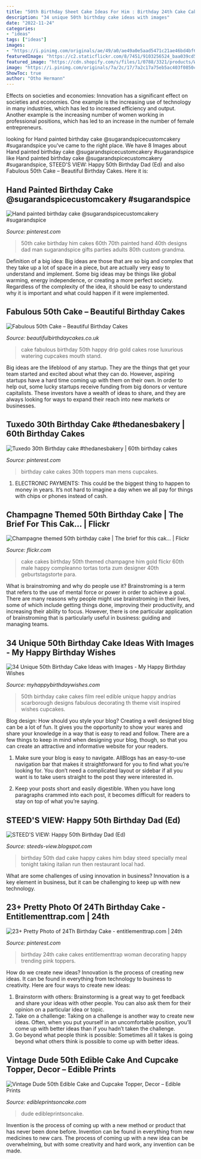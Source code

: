 ```yaml
---
title: "50th Birthday Sheet Cake Ideas For Him : Birthday 24th Cake Cakes Entitlementtrap Woman Decorating Happy Trending Pink Toppers"
description: "34 unique 50th birthday cake ideas with images"
date: "2022-11-24"
categories:
- "ideas"
tags: ["ideas"]
images:
- "https://i.pinimg.com/originals/ae/49/a0/ae49a0e5aad5471c21ae46bd4bf69b08.jpg"
featuredImage: "https://c2.staticflickr.com/8/7451/9103256524_baa039cd59_b.jpg"
featured_image: "https://cdn.shopify.com/s/files/1/0788/3321/products/Wintage_Dude_50th_cake_topper_JPG_grande.jpg?v=1458950952"
image: "https://i.pinimg.com/originals/7a/2c/17/7a2c17a75eb5ac403f0850c77cd189c3.jpg"
ShowToc: true
author: "Otho Hermann"
---
```



Effects on societies and economies:
Innovation has a significant effect on societies and economies. One example is the increasing use of technology in many industries, which has led to increased efficiency and output. Another example is the increasing number of women working in professional positions, which has led to an increase in the number of female entrepreneurs.

	

		
looking for Hand painted birthday cake @sugarandspicecustomcakery #sugarandspice you've came to the right place. We have 8 Images about Hand painted birthday cake @sugarandspicecustomcakery #sugarandspice like Hand painted birthday cake @sugarandspicecustomcakery #sugarandspice, STEED&#039;S VIEW: Happy 50th Birthday Dad (Ed) and also Fabulous 50th Cake – Beautiful Birthday Cakes. Here it is:
		
    
## Hand Painted Birthday Cake @sugarandspicecustomcakery #sugarandspice

<img loading=lazy src="https://i.pinimg.com/originals/ae/49/a0/ae49a0e5aad5471c21ae46bd4bf69b08.jpg" onerror="this.onerror=null;this.src='https://tse1.mm.bing.net/th?id=OIP.6cqjfX84Pg3-Lw4HJJB4uAHaJ4&amp;pid=15.1';" alt="Hand painted birthday cake @sugarandspicecustomcakery #sugarandspice">

_Source: pinterest.com_

>50th cake birthday him cakes 60th 70th painted hand 40th designs dad man sugarandspice gifts parties adults 80th custom grandma. 

	

Definition of a big idea:
Big ideas are those that are so big and complex that they take up a lot of space in a piece, but are actually very easy to understand and implement. Some big ideas may be things like global warming, energy independence, or creating a more perfect society. Regardless of the complexity of the idea, it should be easy to understand why it is important and what could happen if it were implemented.

    
## Fabulous 50th Cake – Beautiful Birthday Cakes

<img loading=lazy src="https://c1.staticflickr.com/5/4460/37252818380_3f45e522ba.jpg" onerror="this.onerror=null;this.src='https://tse3.mm.bing.net/th?id=OIP.mQVK9Mwv1orgW7uK60FR0QAAAA&amp;pid=15.1';" alt="Fabulous 50th Cake – Beautiful Birthday Cakes">

_Source: beautifulbirthdaycakes.co.uk_

>cake fabulous birthday 50th happy drip gold cakes rose luxurious watering cupcakes mouth stand. 

	

Big ideas are the lifeblood of any startup. They are the things that get your team started and excited about what they can do. However, aspiring startups have a hard time coming up with them on their own. In order to help out, some lucky startups receive funding from big donors or venture capitalists. These investors have a wealth of ideas to share, and they are always looking for ways to expand their reach into new markets or businesses.

    
## Tuxedo 30th Birthday Cake #thedanesbakery | 60th Birthday Cakes

<img loading=lazy src="https://i.pinimg.com/originals/7a/2c/17/7a2c17a75eb5ac403f0850c77cd189c3.jpg" onerror="this.onerror=null;this.src='https://tse4.mm.bing.net/th?id=OIP.fpdZDYwlTgu65-piIgmaUwHaK3&amp;pid=15.1';" alt="Tuxedo 30th Birthday cake #thedanesbakery | 60th birthday cakes">

_Source: pinterest.com_

>birthday cake cakes 30th toppers man mens cupcakes. 

	

1. ELECTRONIC PAYMENTS: This could be the biggest thing to happen to money in years. It’s not hard to imagine a day when we all pay for things with chips or phones instead of cash. 

    
## Champagne Themed 50th Birthday Cake | The Brief For This Cak… | Flickr

<img loading=lazy src="https://c2.staticflickr.com/8/7451/9103256524_baa039cd59_b.jpg" onerror="this.onerror=null;this.src='https://tse4.mm.bing.net/th?id=OIP.rVEhySiYDbpe-_vN3IQM0AHaJ4&amp;pid=15.1';" alt="Champagne themed 50th birthday cake | The brief for this cak… | Flickr">

_Source: flickr.com_

>cake cakes birthday 50th themed champagne him gold flickr 60th male happy compleanno tortas torta zum designer 40th geburtstagstorte para. 

	

What is brainstroming and why do people use it?
Brainstroming is a term that refers to the use of mental force or power in order to achieve a goal. There are many reasons why people might use brainstroming in their lives, some of which include getting things done, improving their productivity, and increasing their ability to focus. However, there is one particular application of brainstroming that is particularly useful in business: guiding and managing teams.

    
## 34 Unique 50th Birthday Cake Ideas With Images - My Happy Birthday Wishes

<img loading=lazy src="https://www.myhappybirthdaywishes.com/wp-content/uploads/2016/09/film-reel-50th-birthday-cakes.jpg" onerror="this.onerror=null;this.src='https://tse2.mm.bing.net/th?id=OIP.Ye_YtOz9iWHMxOSRdnx9yQHaJ6&amp;pid=15.1';" alt="34 Unique 50th Birthday Cake Ideas with Images - My Happy Birthday Wishes">

_Source: myhappybirthdaywishes.com_

>50th birthday cake cakes film reel edible unique happy andrias scarborough designs fabulous decorating th theme visit inspired wishes cupcakes. 

	

Blog design: How should you style your blog?
Creating a well designed blog can be a lot of fun. It gives you the opportunity to show your wares and share your knowledge in a way that is easy to read and follow. There are a few things to keep in mind when designing your blog, though, so that you can create an attractive and informative website for your readers.
1. Make sure your blog is easy to navigate. AllBlogs has an easy-to-use navigation bar that makes it straightforward for you to find what you’re looking for. You don’t need a complicated layout or sidebar if all you want is to take users straight to the post they were interested in.

2. Keep your posts short and easily digestible. When you have long paragraphs crammed into each post, it becomes difficult for readers to stay on top of what you’re saying.

    
## STEED&#039;S VIEW: Happy 50th Birthday Dad (Ed)

<img loading=lazy src="http://3.bp.blogspot.com/-POgacjYSq2k/Tx63VrqjZWI/AAAAAAAAA9k/SzNH6n2lt8U/s1600/Dad+Bday+Cake+2.jpg" onerror="this.onerror=null;this.src='https://tse2.mm.bing.net/th?id=OIP.MFXx9uNZZIGGrx_rVcb3DgHaJ4&amp;pid=15.1';" alt="STEED&#039;S VIEW: Happy 50th Birthday Dad (Ed)">

_Source: steeds-view.blogspot.com_

>birthday 50th dad cake happy cakes him bday steed specially meal tonight taking italian run then restaurant local had. 

	

What are some challenges of using innovation in business?
Innovation is a key element in business, but it can be challenging to keep up with new technology.

    
## 23+ Pretty Photo Of 24Th Birthday Cake - Entitlementtrap.com | 24th

<img loading=lazy src="https://i.pinimg.com/736x/2f/fb/81/2ffb812c79b65655b3e545bbb39bbc92.jpg" onerror="this.onerror=null;this.src='https://tse3.mm.bing.net/th?id=OIP.5g4vuusWJaMHxOQHCP00zAHaJ3&amp;pid=15.1';" alt="23+ Pretty Photo of 24Th Birthday Cake - entitlementtrap.com | 24th">

_Source: pinterest.com_

>birthday 24th cake cakes entitlementtrap woman decorating happy trending pink toppers. 

	

How do we create new ideas?
Innovation is the process of creating new ideas. It can be found in everything from technology to business to creativity. Here are four ways to create new ideas:

1. Brainstorm with others: Brainstorming is a great way to get feedback and share your ideas with other people. You can also ask them for their opinion on a particular idea or topic.
2. Take on a challenge: Taking on a challenge is another way to create new ideas. Often, when you put yourself in an uncomfortable position, you’ll come up with better ideas than if you hadn’t taken the challenge.
3. Go beyond what people think is possible: Sometimes all it takes is going beyond what others think is possible to come up with better ideas.

    
## Vintage Dude 50th Edible Cake And Cupcake Topper, Decor – Edible Prints

<img loading=lazy src="https://cdn.shopify.com/s/files/1/0788/3321/products/Wintage_Dude_50th_cake_topper_JPG_grande.jpg?v=1458950952" onerror="this.onerror=null;this.src='https://tse3.mm.bing.net/th?id=OIP.iUPRcBK_H8xgdiQ9F55nOQHaEe&amp;pid=15.1';" alt="Vintage Dude 50th Edible Cake and Cupcake Topper, Decor – Edible Prints">

_Source: edibleprintsoncake.com_

>dude edibleprintsoncake. 

	

Invention is the process of coming up with a new method or product that has never been done before. Invention can be found in everything from new medicines to new cars. The process of coming up with a new idea can be overwhelming, but with some creativity and hard work, any invention can be made.

